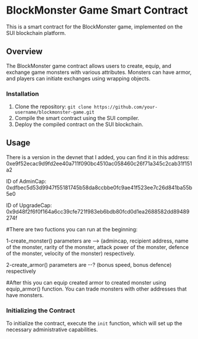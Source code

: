 # BlockMonster Game Smart Contract

This is a smart contract for the BlockMonster game, implemented on the SUI blockchain platform.

## Overview

The BlockMonster game contract allows users to create, equip, and exchange game monsters with various attributes. Monsters can have armor, and players can initiate exchanges using wrapping objects.

### Installation

1. Clone the repository: `git clone https://github.com/your-username/blockmonster-game.git`
2. Compile the smart contract using the SUI compiler.
3. Deploy the compiled contract on the SUI blockchain.

## Usage

There is a version in the devnet that I added, you can find it in this address:
0xe9f52ecac9d9fd2ee40a711f090bc4510ac058460c26f71a345c2cab31f151a2

ID of AdminCap:
0xdfbec5d53d9947f55181745b58da8ccbbe0fc9ae41f523ee7c26d841ba55b5e0

ID of UpgradeCap:
0x9d48f2f6f0f164a6cc39cfe721f983eb6bdb80fcd0d1ea2688582dd89489274f

#There are two fuctions you can run at the beginning:

1-create_monster()
  parameters are --> (admincap, recipient address, name of the monster, rarity of the monster, attack power of the monster, defence of the monster, velocity of the monster) respectively.
  
2-create_armor()
  parameters are --? (bonus speed, bonus defence) respectively
  
#After this you can equip created armor to created monster using equip_armor() function. You can trade monsters with other addresses that have monsters.

### Initializing the Contract

To initialize the contract, execute the `init` function, which will set up the necessary administrative capabilities.

